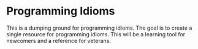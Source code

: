 # Programming Idioms

This is a dumping ground for programming idioms. The goal is to create a single
resource for programming idioms. This will be a learning tool for newcomers and a
reference for veterans.